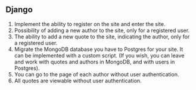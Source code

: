 ## Django


1. Implement the ability to register on the site and enter the site.
2. Possibility of adding a new author to the site, only for a registered user.
3. The ability to add a new quote to the site, indicating the author, only for a registered user.
4. Migrate the MongoDB database you have to Postgres for your site. It can be implemented with a custom script. (If you wish, you can leave and work with quotes and authors in MongoDB, and with users in Postgres).
5. You can go to the page of each author without user authentication.
6. All quotes are viewable without user authentication.

